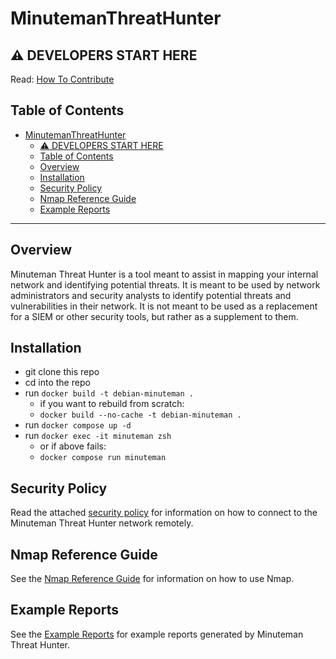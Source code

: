 # MinutemanThreatHunter

## ⚠️ DEVELOPERS START HERE

Read: [How To Contribute](./documentation/how-to-git.md)

## Table of Contents

- [MinutemanThreatHunter](#minutemanthreathunter)
  - [⚠️ DEVELOPERS START HERE](#️-developers-start-here)
  - [Table of Contents](#table-of-contents)
  - [Overview](#overview)
  - [Installation](#installation)
  - [Security Policy](#security-policy)
  - [Nmap Reference Guide](#nmap-reference-guide)
  - [Example Reports](#example-reports)

---

## Overview

Minuteman Threat Hunter is a tool meant to assist in mapping your internal network and identifying potential threats. It is meant to be used by network administrators and security analysts to identify potential threats and vulnerabilities in their network. It is not meant to be used as a replacement for a SIEM or other security tools, but rather as a supplement to them.

## Installation

- git clone this repo
- cd into the repo
- run `docker build -t debian-minuteman .`
  - if you want to rebuild from scratch:
  - `docker build --no-cache -t debian-minuteman .`
- run `docker compose up -d`
- run `docker exec -it minuteman zsh`
  - or if above fails:
  - `docker compose run minuteman`

## Security Policy

Read the attached [security policy](./documentation/security-policy.md) for information on how to connect to the Minuteman Threat Hunter network remotely.

## Nmap Reference Guide

See the [Nmap Reference Guide](./documentation/nmap.md) for information on how to use Nmap.

## Example Reports

See the [Example Reports](./documentation/example-reports.md) for example reports generated by Minuteman Threat Hunter.
